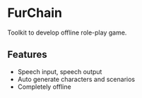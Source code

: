 # FurChain

Toolkit to develop offline role-play game.

## Features

- Speech input, speech output
- Auto generate characters and scenarios
- Completely offline